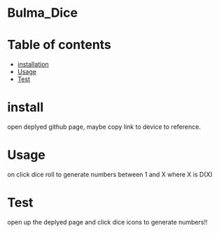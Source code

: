 # Bulma_Dice

# Table of contents
* [installation](#install)
* [Usage](#Usage)
* [Test](#Tests)

# install
open deplyed github page, maybe copy link to device to reference. 

# Usage
on click dice roll to generate numbers between 1 and X where X is D(X)

# Test
open up the deplyed page and click dice icons to generate numbers!! 